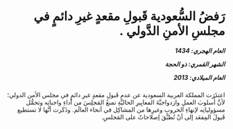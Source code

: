 <h1 dir="rtl">رَفضُ السُّعودية قَبولِ مقعدٍ غيرِ دائمٍ في مجلسِ الأمنِ الدَّولي .</h1>

<h5 dir="rtl">العام الهجري:  1434

الشهر القمري: ذو الحجة

العام الميلادي: 2013</h5>

<p dir="rtl">اعتذَرَت المملكة العربية السعودية عن عدمِ قَبولِ مقعدٍ غيرِ دائمٍ في مجلس الأمن الدولي؛ لأنَّ أُسلوبَ العملِ وازدواجيَّةَ المعايِيرِ الحاليَّةِ تمنعُ المَجلِسَ من أداءِ واجباتِه وتحمُّل مسؤولياتِه لإنهاءِ الحروبِ وغيرِها من المشاكِل في أنحاء العالَم. وذَكَرت أنَّها لا تستطيع قَبولَ المِقعَد إلى أنْ تُطبَّقَ إصلاحاتٌ على المَجلسِ.</p></br>
